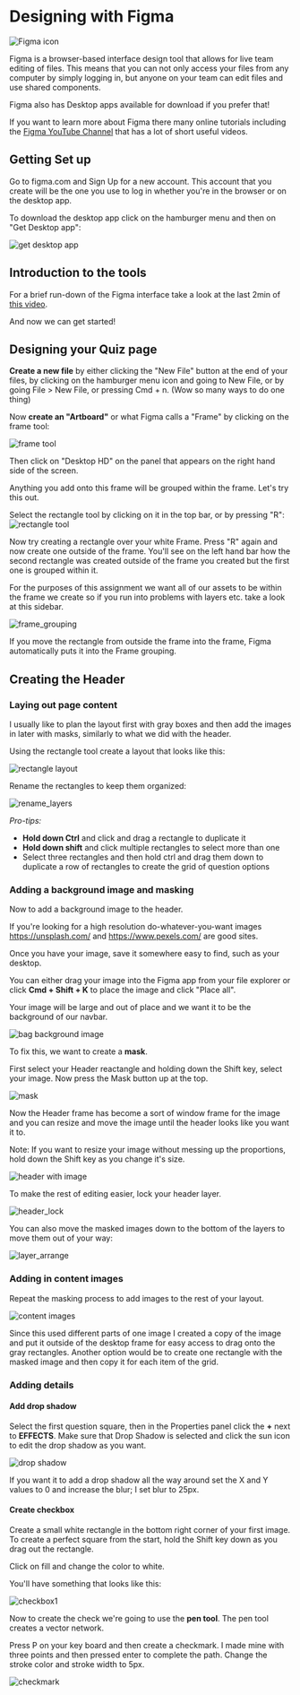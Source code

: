 # Designing with Figma
![Figma icon](imgs/figma_icon1.png)

Figma is a browser-based interface design tool that allows for live team editing of files. This means that you can not only access your files from any computer by simply logging in, but anyone on your team can edit files and use shared components.

Figma also has Desktop apps available for download if you prefer that!

If you want to learn more about Figma there many online tutorials including the [Figma YouTube Channel](https://www.youtube.com/channel/UCQsVmhSa4X-G3lHlUtejzLA) that has a lot of short useful videos.

## Getting Set up
Go to figma.com and Sign Up for a new account. This account that you create will be the one you use to log in whether you're in the browser or on the desktop app.

To download the desktop app click on the hamburger menu and then on "Get Desktop app":

![get desktop app](imgs/get_desktop_app.png)

## Introduction to the tools
For a brief run-down of the Figma interface take a look at the last 2min of [this video](https://youtu.be/RFi7wQHUP0c?t=1m33s).

And now we can get started!

## Designing your Quiz page
**Create a new file** by either clicking the "New File" button at the end of your files, by clicking on the hamburger menu icon and going to New File, or by going File > New File, or pressing Cmd + n. (Wow so many ways to do one thing)

Now **create an "Artboard"** or what Figma calls a "Frame" by clicking on the frame tool:

![frame tool](imgs/frame_tool.png)

Then click on "Desktop HD" on the panel that appears on the right hand side of the screen.

Anything you add onto this frame will be grouped within the frame. Let's try this out.

Select the rectangle tool by clicking on it in the top bar, or by pressing "R":
![rectangle tool](imgs/rectangle_tool.png)

Now try creating a rectangle over your white Frame. Press "R" again and now create one outside of the frame. You'll see on the left hand bar how the second rectangle was created outside of the frame you created but the first one is grouped within it.

For the purposes of this assignment we want all of our assets to be within the frame we create so if you run into problems with layers etc. take a look at this sidebar.

![frame_grouping](imgs/frame_grouping.png)

If you move the rectangle from outside the frame into the frame, Figma automatically puts it into the Frame grouping.

## Creating the Header
### Laying out page content

I usually like to plan the layout first with gray boxes and then add the images in later with masks, similarly to what we did with the header.

Using the rectangle tool create a layout that looks like this:

![rectangle layout](imgs/layout.gif)

Rename the rectangles to keep them organized:

![rename_layers](imgs/rename_layers)

*Pro-tips:*
- **Hold down Ctrl** and click and drag a rectangle to duplicate it
- **Hold down shift** and click multiple rectangles to select more than one
- Select three rectangles and then hold ctrl and drag them down to duplicate a row of rectangles to create the grid of question options


### Adding a background image and masking

Now to add a background image to the header.

If you're looking for a high resolution do-whatever-you-want images https://unsplash.com/ and  https://www.pexels.com/ are good sites.

Once you have your image, save it somewhere easy to find, such as your desktop.

You can either drag your image into the Figma app from your file explorer or click **Cmd + Shift + K** to place the image and click "Place all".

Your image will be large and out of place and we want it to be the background of our navbar.

![bag background image](imgs/bad_bg_img.png)

To fix this, we want to create a **mask**.

First select your Header reactangle and holding down the Shift key, select your image. Now press the Mask button up at the top.

![mask](imgs/mask.png)

Now the Header frame has become a sort of window frame for the image and you can resize and move the image until the header looks like you want it to.

Note: If you want to resize your image without messing up the proportions, hold down the Shift key as you change it's size.

![header with image](img/header_with_image.png)

To make the rest of editing easier, lock your header layer.

![header_lock](imgs/header_lock.png)

You can also move the masked images down to the bottom of the layers to move them out of your way:

![layer_arrange](imgs/layer_arrange.png)

### Adding in content images

Repeat the masking process to add images to the rest of your layout.

![content images](imgs/content_images.png)

Since this used different parts of one image I created a copy of the image and put it outside of the desktop frame for easy access to drag onto the gray rectangles. Another option would be to create one rectangle with the masked image and then copy it for each item of the grid.

### Adding details

#### Add drop shadow

Select the first question square, then in the Properties panel click the **+** next to **EFFECTS**. Make sure that Drop Shadow is selected and click the sun icon to edit the drop shadow as you want.

![drop shadow](imgs/drop_shadow.png)

If you want it to add a drop shadow all the way around set the X and Y values to 0 and increase the blur; I set blur to 25px.

#### Create checkbox

Create a small white rectangle in the bottom right corner of your first image. To create a perfect square from the start, hold the Shift key down as you drag out the rectangle.

Click on fill and change the color to white.

You'll have something that looks like this:

![checkbox1](imgs/checkbox1.png)

Now to create the check we're going to use the **pen tool**. The pen tool creates a vector network.

Press P on your key board and then create a checkmark. I made mine with three points and then pressed enter to complete the path. Change the stroke color and stroke width to 5px.

![checkmark](imgs/checkmark.png)
